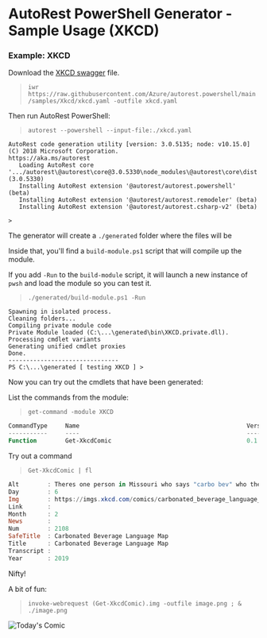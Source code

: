 # AutoRest PowerShell Generator - Sample Usage (XKCD)

### Example: XKCD

Download the [XKCD swagger](https://raw.githubusercontent.com/Azure/autorest.powershell/main/samples/Xkcd/xkcd.yaml) file.

> `iwr https://raw.githubusercontent.com/Azure/autorest.powershell/main/samples/Xkcd/xkcd.yaml -outfile xkcd.yaml`

Then run AutoRest PowerShell:

> `autorest --powershell --input-file:./xkcd.yaml `


```  text
AutoRest code generation utility [version: 3.0.5135; node: v10.15.0]
(C) 2018 Microsoft Corporation.
https://aka.ms/autorest
   Loading AutoRest core      '.../autorest\@autorest\core@3.0.5330\node_modules\@autorest\core\dist' (3.0.5330)
   Installing AutoRest extension '@autorest/autorest.powershell' (beta)
   Installing AutoRest extension '@autorest/autorest.remodeler' (beta)
   Installing AutoRest extension '@autorest/autorest.csharp-v2' (beta)

>
```

The generator will create a `./generated` folder where the files will be

Inside that, you'll find a `build-module.ps1` script that will compile up the module.

If you add `-Run` to the `build-module` script, it will launch a new instance of `pwsh` and load the module so you can test it.

> `./generated/build-module.ps1 -Run`

``` text
Spawning in isolated process.
Cleaning folders...
Compiling private module code
Private Module loaded (C:\...\generated\bin\XKCD.private.dll).
Processing cmdlet variants
Generating unified cmdlet proxies
Done.
-------------------------------
PS C:\...\generated [ testing XKCD ] >

```

Now you can try out the cmdlets that have been generated:

List the commands from the module:

> `get-command -module XKCD`

``` powershell
CommandType     Name                                               Version    Source
-----------     ----                                               -------    ------
Function        Get-XkcdComic                                      0.1.0        XKCD
```

Try out a command

> `Get-XkcdComic | fl`

``` powershell
Alt        : Theres one person in Missouri who says "carbo bev" who the entire rest of the country HATES.
Day        : 6
Img        : https://imgs.xkcd.com/comics/carbonated_beverage_language_map.png
Link       :
Month      : 2
News       :
Num        : 2108
SafeTitle  : Carbonated Beverage Language Map
Title      : Carbonated Beverage Language Map
Transcript :
Year       : 2019
```

Nifty!

A bit of fun:

> `invoke-webrequest (Get-XkcdComic).img -outfile image.png ; & ./image.png`


![Today's Comic](./pic.png)

